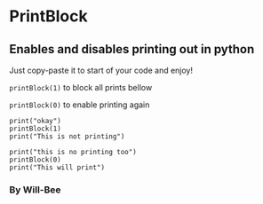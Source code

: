 # PrintBlock
## Enables and disables printing out in python

Just copy-paste it to start of your code and enjoy!

`printBlock(1)` to block all prints bellow

`printBlock(0)` to enable printing again

```
print("okay")
printBlock(1)
print("This is not printing")

print("this is no printing too")
printBlock(0)
print("This will print")
```

### By Will-Bee
